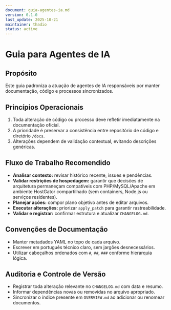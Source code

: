 ```yaml
---
document: guia-agentes-ia.md
version: 0.1.0
last_update: 2025-10-21
maintainer: thadio
status: active
---
```

# Guia para Agentes de IA

## Propósito

Este guia padroniza a atuação de agentes de IA responsáveis por manter documentação, código e processos sincronizados.

## Princípios Operacionais

1. Toda alteração de código ou processo deve refletir imediatamente na documentação oficial.
2. A prioridade é preservar a consistência entre repositório de código e diretório `/docs`.
3. Alterações dependem de validação contextual, evitando descrições genéricas.

## Fluxo de Trabalho Recomendido

- **Analisar contexto:** revisar histórico recente, issues e pendências.
- **Validar restrições de hospedagem:** garantir que decisões de arquitetura permaneçam compatíveis com PHP/MySQL/Apache em ambiente HostGator compartilhado (sem containers, Node.js ou serviços residentes).
- **Planejar ações:** compor plano objetivo antes de editar arquivos.
- **Executar alterações:** priorizar `apply_patch` para garantir rastreabilidade.
- **Validar e registrar:** confirmar estrutura e atualizar `CHANGELOG.md`.

## Convenções de Documentação

- Manter metadados YAML no topo de cada arquivo.
- Escrever em português técnico claro, sem jargões desnecessários.
- Utilizar cabeçalhos ordenados com `#`, `##`, `###` conforme hierarquia lógica.

## Auditoria e Controle de Versão

- Registrar toda alteração relevante no `CHANGELOG.md` com data e resumo.
- Informar dependências novas ou removidas no arquivo apropriado.
- Sincronizar o índice presente em `OVERVIEW.md` ao adicionar ou renomear documentos.
